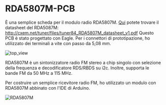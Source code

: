 # RDA5807M-PCB
È una semplice scheda per il modulo radio RDA5807M.
[Qui](http://cxem.net/tuner/files/tuner84_RDA5807M_datasheet_v1.pdf) potete trovare il datasheet del RDA5087M: http://cxem.net/tuner/files/tuner84_RDA5807M_datasheet_v1.pdf
Questo PCB è stato progettato con Eagle. 
Per i connettori di prototipazione, ho utilizzato dei terminali a vite con passo da 5,08 mm.

![top_view](https://user-images.githubusercontent.com/41707/129706740-de759b12-3f02-414a-8235-f52fcb1907a2.png)

RDA5807M è un sintonizzatore radio FM stereo a chip singolo con selezione della frequenza e decodificatore RDS/RBDS su i2c. Inoltre, supporta le bande FM da 50 MHz a 115 MHz.

Per costruire un semplice ricevitore radio FM, ho utilizzato un modulo con RDA5807M abbinato con l'IDE di Arduino.

![RDA5807M](https://user-images.githubusercontent.com/41707/129708624-ff584be7-26f5-4e24-96ac-815871eaa49e.jpg)

